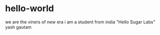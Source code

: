 # hello-world
we are the viners of new era
i am a student from india 
"Hello Sugar Labs" 
yash gautam
